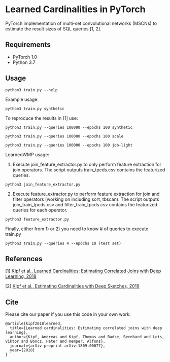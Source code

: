 Learned Cardinalities in PyTorch
====

PyTorch implementation of multi-set convolutional networks (MSCNs) to estimate the result sizes of SQL queries [1, 2].

## Requirements

  * PyTorch 1.0
  * Python 3.7

## Usage

```python3 train.py --help```

Example usage:

```python3 train.py synthetic```

To reproduce the results in [1] use:

```python3 train.py --queries 100000 --epochs 100 synthetic```

```python3 train.py --queries 100000 --epochs 100 scale```

```python3 train.py --queries 100000 --epochs 100 job-light```

LearnedWMP usage:

1) Execute join_feature_extractor.py to only perform feature extraction for join operators. The script outputs train_tpcds.csv  contains the featurized queries.

```python3 join_feature_extractor.py ```

2) Execute feature_extractor.py to perform feature extraction for join and filter operators (working on including sort, tbscan). The script outputs join_train_tpcds.csv and filter_train_tpcds.csv contains the featurized queries for each operator.

```python3 feature_extractor.py ```

Finally, either from 1) or 2) you need to know # of queries to execute train.py

```python3 train.py --queries 4 --epochs 10 (test set)```


## References

[1] [Kipf et al., Learned Cardinalities: Estimating Correlated Joins with Deep Learning, 2018](https://arxiv.org/abs/1809.00677)

[2] [Kipf et al., Estimating Cardinalities with Deep Sketches, 2019](https://arxiv.org/abs/1904.08223)

## Cite

Please cite our paper if you use this code in your own work:

```
@article{kipf2018learned,
  title={Learned cardinalities: Estimating correlated joins with deep learning},
  author={Kipf, Andreas and Kipf, Thomas and Radke, Bernhard and Leis, Viktor and Boncz, Peter and Kemper, Alfons},
  journal={arXiv preprint arXiv:1809.00677},
  year={2018}
}
```
